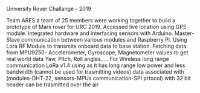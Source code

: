 University Rover Challange - 2019

Team ARES a team of 25 members were working together to build a prototype of Mars rover for URC 2019.
Accessed live location using GPS module. Integrated hardware and interfacing sensors with Arduino. Master-Slave communication between various modules and Raspberry Pi.
Using Lora RF Module to transmits onboard data to base station.
Fetching data from MPU9250- Accelerometer, Gyroscope, Magnetometer values to get real world data Yaw, Pitch, Roll angles.....
For Wireless long range communication LoRa v1.4 using as it has long range low power and less bandwidth (cannot be used for trasmitting videos) data associated with (modules-DHT-22, sensors-MPUs communication-SPI prtocol) with 32 bit header can be trasmitted over the air
